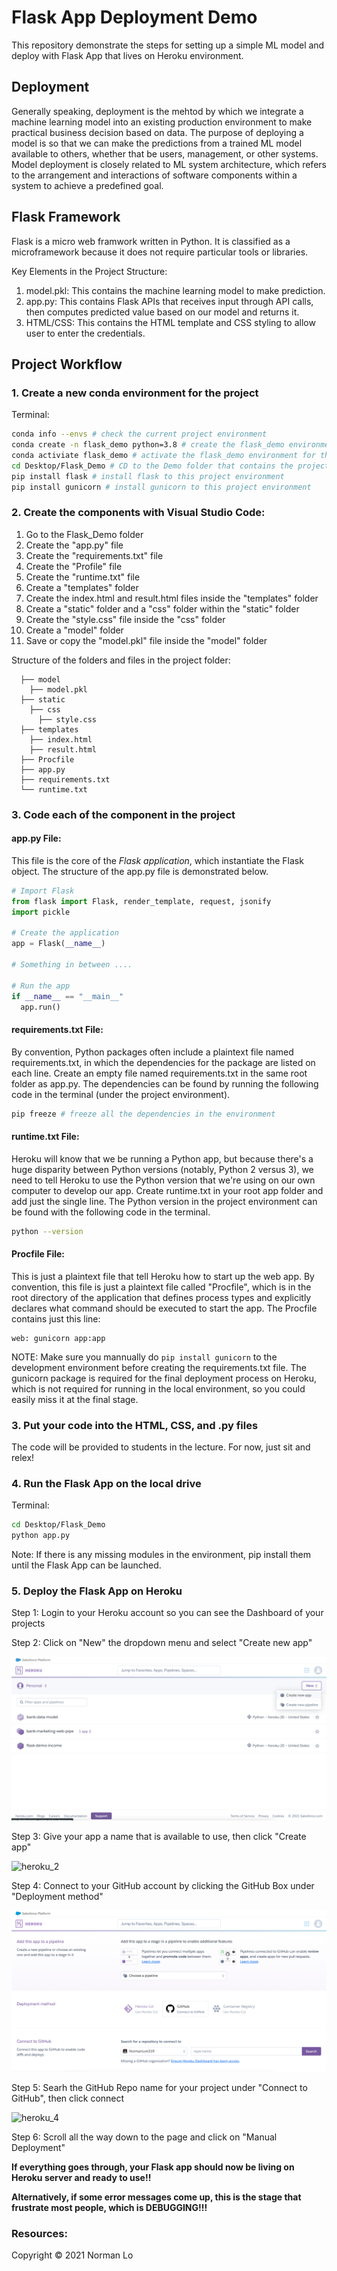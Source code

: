 # Flask App Deployment Demo

This repository demonstrate the steps for setting up a simple ML model and deploy with Flask App that lives on Heroku environment.

## Deployment

Generally speaking, deployment is the mehtod by which we integrate a machine learning model into an existing production environment to make practical business decision based on data. The purpose of deploying a model is so that we can make the predictions from a trained ML model available to others, whether that be users, management, or other systems. Model deployment is closely related to ML system architecture, which refers to the arrangement and interactions of software components within a system to achieve a predefined goal.

## Flask Framework

Flask is a micro web framwork written in Python. It is classified as a microframework because it does not require particular tools or libraries.

Key Elements in the Project Structure:

1. model.pkl: This contains the machine learning model to make prediction.
2. app.py: This contains Flask APIs that receives input through API calls, then computes predicted value based on our model and returns it.
4. HTML/CSS: This contains the HTML template and CSS styling to allow user to enter the credentials.

## Project Workflow

### 1. Create a new conda environment for the project

Terminal:

``` sh
conda info --envs # check the current project environment
conda create -n flask_demo python=3.8 # create the flask_demo environment for the project
conda activiate flask_demo # activate the flask_demo environment for the project
cd Desktop/Flask_Demo # CD to the Demo folder that contains the project components
pip install flask # install flask to this project environment
pip install gunicorn # install gunicorn to this project environment
```

### 2. Create the components with Visual Studio Code:

1. Go to the Flask_Demo folder
2. Create the "app.py" file
3. Create the "requirements.txt" file
4. Create the "Profile" file
5. Create the "runtime.txt" file
6. Create a "templates" folder
7. Create the index.html and result.html files inside the "templates" folder
8. Create a "static" folder and a "css" folder within the "static" folder
9. Create the "style.css" file inside the "css" folder
10. Create a "model" folder
11. Save or copy the "model.pkl" file inside the "model" folder

Structure of the folders and files in the project folder:

~~~
  ├── model
    ├── model.pkl
  ├── static
    ├── css
      ├── style.css
  ├── templates
    ├── index.html
    ├── result.html
  ├── Procfile
  ├── app.py
  ├── requirements.txt
  └── runtime.txt
~~~

### 3. Code each of the component in the project

#### app.py File: 

This file is the core of the *Flask application*, which instantiate the Flask object. The structure of the app.py file is demonstrated below.  

``` Python
# Import Flask 
from flask import Flask, render_template, request, jsonify
import pickle

# Create the application
app = Flask(__name__)

# Something in between ....

# Run the app
if __name__ == "__main__"
  app.run()
```

#### requirements.txt File:

By convention, Python packages often include a plaintext file named requirements.txt, in which the dependencies for the package are listed on each line. Create an empty file named requirements.txt in the same root folder as app.py. The dependencies can be found by running the following code in the terminal (under the project environment).

``` sh
pip freeze # freeze all the dependencies in the environment
```

#### runtime.txt File:

Heroku will know that we be running a Python app, but because there's a huge disparity between Python versions (notably, Python 2 versus 3), we need to tell Heroku to use the Python version that we're using on our own computer to develop our app. Create runtime.txt in your root app folder and add just the single line. The Python version in the project environment can be found with the following code in the terminal.

``` sh
python --version
```

#### Procfile File:

This is just a plaintext file that tell Heroku how to start up the web app. By convention, this file is just a plaintext file called "Procfile", which is in the root directory of the application that defines process types and explicitly declares what command should be executed to start the app. The Procfile contains just this line:

``` 
web: gunicorn app:app
```

NOTE: Make sure you mannually do ```pip install gunicorn``` to the development environment before creating the requirements.txt file.  The gunicorn package is required for the final deployment process on Heroku, which is not required for running in the local environment, so you could easily miss it at the final stage.

### 3. Put your code into the HTML, CSS, and .py files

The code will be provided to students in the lecture. For now, just sit and relex!

### 4. Run the Flask App on the local drive

Terminal:

``` sh
cd Desktop/Flask_Demo
python app.py
```

Note: If there is any missing modules in the environment, pip install them until the Flask App can be launched.

### 5. Deploy the Flask App on Heroku

Step 1: Login to your Heroku account so you can see the Dashboard of your projects

Step 2: Click on "New" the dropdown menu and select "Create new app"

![heroku_1](img/heroku_1.png)

Step 3: Give your app a name that is available to use, then click "Create app"

![heroku_2](img/heroku_2.png)

Step 4: Connect to your GitHub account by clicking the GitHub Box under "Deployment method"

![heroku_3](img/heroku_3.png)

Step 5: Searh the GitHub Repo name for your project under "Connect to GitHub", then click connect

![heroku_4](img/heroku_4.png)

Step 6: Scroll all the way down to the page and click on "Manual Deployment"

**If everything goes through, your Flask app should now be living on Heroku server and ready to use!!**

**Alternatively, if some error messages come up, this is the stage that frustrate most people, which is DEBUGGING!!!**

### Resources:

Copyright © 2021 Norman Lo
